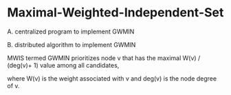 # Maximal-Weighted-Independent-Set

A. centralized program to implement GWMIN

B. distributed algorithm to implement GWMIN


MWIS termed GWMIN prioritizes node v that has the maximal W(v) / (deg(v)+ 1) value among all candidates,

where W(v) is the weight associated with v and deg(v) is the node degree of v. 
